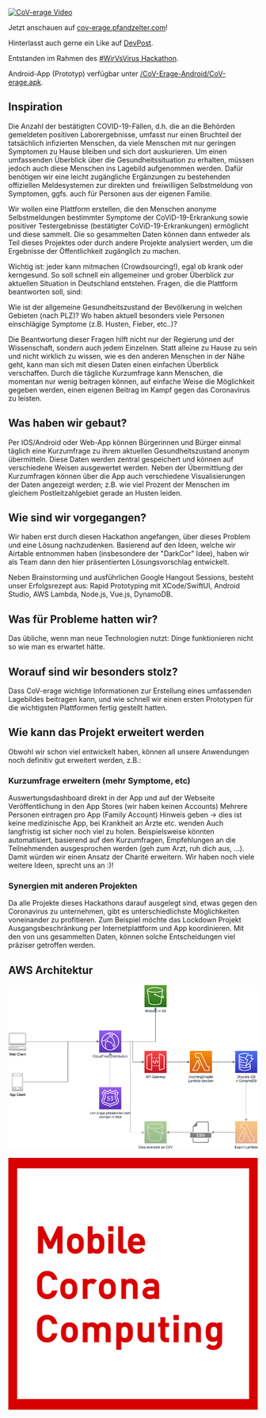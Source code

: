 [![CoV-erage Video](https://img.youtube.com/vi/8S1JJoFSa7A/0.jpg)](https://www.youtube.com/watch?v=8S1JJoFSa7A)

Jetzt anschauen auf [cov-erage.pfandzelter.com](https://cov-erage.pfandzelter.com)!

Hinterlasst auch gerne ein Like auf [DevPost](https://devpost.com/software/mobile-corona-computing).

Entstanden im Rahmen des [#WirVsVirus Hackathon](https://www.wirvsvirushackathon.org).

Android-App (Prototyp) verfügbar unter [/CoV-Erage-Android/CoV-erage.apk](/CoV-Erage-Android/CoV-erage.apk).

## Inspiration
Die Anzahl der bestätigten COVID-19-Fällen, d.h. die an die Behörden gemeldeten positiven Laborergebnisse, umfasst nur einen Bruchteil der tatsächlich infizierten Menschen, da viele Menschen mit nur geringen Symptomen zu Hause bleiben und sich dort auskurieren. Um einen umfassenden Überblick über die Gesundheitssituation zu erhalten, müssen jedoch auch diese Menschen ins Lagebild aufgenommen werden. Dafür benötigen wir eine leicht zugängliche Ergänzungen zu bestehenden offiziellen Meldesystemen zur direkten und  freiwilligen Selbstmeldung von Symptomen, ggfs. auch für Personen aus der eigenen Familie.

Wir wollen eine Plattform erstellen, die den Menschen anonyme Selbstmeldungen bestimmter Symptome der CoViD-19-Erkrankung sowie positiver Testergebnisse (bestätigter CoViD-19-Erkrankungen) ermöglicht und diese sammelt. Die so gesammelten Daten können dann entweder als Teil dieses Projektes oder durch andere Projekte analysiert werden, um die Ergebnisse der Öffentlichkeit zugänglich zu machen.

Wichtig ist: jeder kann mitmachen (Crowdsourcing!), egal ob krank oder kerngesund. So soll schnell ein allgemeiner und grober Überblick zur aktuellen Situation in Deutschland entstehen. Fragen, die die Plattform beantworten soll, sind:

Wie ist der allgemeine Gesundheitszustand der Bevölkerung in welchen Gebieten (nach PLZ)?
Wo haben aktuell besonders viele Personen einschlägige Symptome (z.B. Husten, Fieber, etc..)?

Die Beantwortung dieser Fragen hilft nicht nur der Regierung und der Wissenschaft, sondern auch jedem Einzelnen. Statt alleine zu Hause zu sein und nicht wirklich zu wissen, wie es den anderen Menschen in der Nähe geht, kann man sich mit diesen Daten einen einfachen Überblick verschaffen. Durch die tägliche Kurzumfrage kann Menschen, die momentan nur wenig beitragen können, auf einfache Weise die Möglichkeit gegeben werden, einen eigenen Beitrag im Kampf gegen das Coronavirus zu leisten.

## Was haben wir gebaut?
Per IOS/Android oder Web-App können Bürgerinnen und Bürger einmal täglich eine Kurzumfrage zu ihrem aktuellen Gesundheitszustand anonym übermitteln. Diese Daten werden zentral gespeichert und können auf verschiedene Weisen ausgewertet werden. Neben der Übermittlung der Kurzumfragen können über die App auch verschiedene Visualisierungen der Daten angezeigt werden; z.B. wie viel Prozent der Menschen im gleichem Postleitzahlgebiet gerade an Husten leiden.

## Wie sind wir vorgegangen?
Wir haben erst durch diesen Hackathon angefangen, über dieses Problem und eine Lösung nachzudenken. Basierend auf den Ideen, welche wir Airtable entnommen haben (insbesondere der "DarkCor" Idee), haben wir als Team dann den hier präsentierten Lösungsvorschlag entwickelt.

Neben Brainstorming und ausführlichen Google Hangout Sessions, besteht unser Erfolgsrezept aus: Rapid Prototyping mit XCode/SwiftUI, Android Studio, AWS Lambda, Node.js, Vue.js, DynamoDB.

## Was für Probleme hatten wir?
Das übliche, wenn man neue Technologien nutzt: Dinge funktionieren nicht so wie man es erwartet hätte.

## Worauf sind wir besonders stolz?
Dass CoV-erage wichtige Informationen zur Erstellung eines umfassenden Lagebildes beitragen kann, und wie schnell wir einen ersten Prototypen für die wichtigsten Plattformen fertig gestellt hatten.

## Wie kann das Projekt erweitert werden
Obwohl wir schon viel entwickelt haben, können all unsere Anwendungen noch definitiv gut erweitert werden, z.B.:

### Kurzumfrage erweitern (mehr Symptome, etc)
Auswertungsdashboard direkt in der App und auf der Webseite
Veröffentlichung in den App Stores (wir haben keinen Accounts)
Mehrere Personen eintragen pro App (Family Account)
Hinweis geben -> dies ist keine medizinische App, bei Krankheit an Ärzte etc. wenden
Auch langfristig ist sicher noch viel zu holen. Beispielsweise könnten automatisiert, basierend auf den Kurzumfragen, Empfehlungen an die Teilnehmenden ausgesprochen werden (geh zum Arzt, ruh dich aus, ...). Damit würden wir einen Ansatz der Charité erweitern. Wir haben noch viele weitere Ideen, sprecht uns an :)!

### Synergien mit anderen Projekten
Da alle Projekte dieses Hackathons darauf ausgelegt sind, etwas gegen den Coronavirus zu unternehmen, gibt es unterschiedlichste Möglichkeiten voneinander zu profitieren. Zum Beispiel möchte das Lockdown Projekt Ausgangsbeschränkung per Internetplattform und App koordinieren. Mit den von uns gesammelten Daten, können solche Entscheidungen viel präziser getroffen werden.

## AWS Architektur

![Architektur](./architecture.png)

![Mobile Corona Computing Logo](./logo.png)
